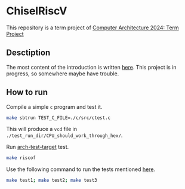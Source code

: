 # ChiselRiscV

This repository is a term project of [Computer Architecture 2024: Term Project](https://hackmd.io/@sysprog/arch2024-projects)

## Desctiption

The most content of the introduction is written [here](https://hackmd.io/KHpg4bPYSPet9Xtrtkqt-g?view). This project is in progress, so somewhere maybe have trouble.

## How to run

Compile a simple `c` program and test it.
```bash
make sbtrun TEST_C_FILE=./c/src/ctest.c
```
This will produce a `vcd` file in `./test_run_dir/CPU_should_work_through_hex/`.

Run [arch-test-target](https://github.com/riscv-non-isa/riscv-arch-test) test.
```bash
make riscof
```

Use the following command to run the tests mentioned [here](https://hackmd.io/KHpg4bPYSPet9Xtrtkqt-g?view).

```bash
make test1; make test2; make test3
```